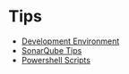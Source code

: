 # Tips



- [Development Environment](development.environment.md)
- [SonarQube Tips](sonar.qube.tips.md)
- [Powershell Scripts](powershell-scripts/readme.md)